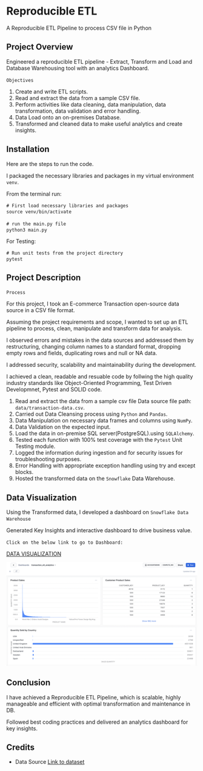 # Reproducible ETL
A Reproducible ETL Pipeline to process CSV file in Python

## Project Overview

Engineered a reproducible ETL pipeline - Extract, Transform and Load and Database Warehousing tool with an analytics Dashboard.

`Objectives`
1. Create and write ETL scripts.
2. Read and extract the data from a sample CSV file.
3. Perform activities like data cleaning, data manipulation, data transformation, data validation and error handling.
4. Data Load onto an on-premises Database.
5. Transformed and cleaned data to make useful analytics and create insights.

## Installation

Here are the steps to run the code. 

I packaged the necessary libraries and packages in my virtual environment  `venv`. 

From the terminal run: 
```
# First load necessary libraries and packages
source venv/bin/activate

# run the main.py file
python3 main.py
```

For Testing: 
```
# Run unit tests from the project directory
pytest
```
## Project Description
`Process`

For this project, I took an E-commerce Transaction open-source data source in a CSV file format.  

Assuming the project requirements and scope, I wanted to set up an ETL pipeline to process, clean, manipulate and transform data for analysis.

I observed errors and mistakes in the data sources and addressed them by restructuring, changing column names to a standard format, dropping empty rows and fields, duplicating rows and null or NA data.

I addressed security, scalability and maintainability during the development.

I achieved a clean, readable and resuable code by follwing the high quality industry standards like Object-Oriented Programming, Test Driven Developmnet, Pytest and SOLID code.

1.  Read and extract the data from a sample csv file Data source file path: ```data/transaction-data.csv```.
2. Carried out Data Cleansing process using `Python` and `Pandas`.
3. Data Manipulation on necessary data frames and columns using `NumPy`.
4. Data Validation on the expected input.
4. Load the data in on-premise SQL server(PostgreSQL).using `SQLAlchemy`.
5. Tested each function with 100% test coverage with the `Pytest` Unit Testing module.
6. Logged the information during ingestion and for security issues for troubleshooting purposes.
7. Error Handling with appropriate exception handling using try and except blocks.
8. Hosted the transformed data on the `Snowflake` Data Warehouse.
 
## Data Visualization

Using the Transformed data, I developed a dashboard on ```Snowflake Data Warehouse```

Generated Key Insights and interactive dashboard to drive business value.

`Click on the below link to go to Dashboard:`

[DATA VISUALIZATION](https://app.snowflake.com/spdfstt/ho28355/#/transaction_etl_analytics-d8kMeNV8)

![alt text](image.png)

## Conclusion

I have achieved a Reproducible ETL Pipeline, which is scalable, highly manageable and efficient with optimal transformation and maintenance in DB.

Followed best coding practices and delivered an analytics dashboard for key insights.

## Credits
* Data Source [Link to dataset](https://www.kaggle.com/datasets/gabrielramos87/an-online-shop-business?resource=download)

<!-- - To run:

- Data file:
- Assumptions:
- Extract:
- Transform:
- Load:
- Pytest:
- Log:

- Future Work:
Data Warehousing, AirFlow, Automate data crawling using AWS Glue, Build Analytics, ML Predictive Analysis etc.
- Enhancement: -->



